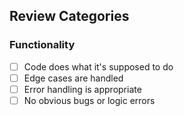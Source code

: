## Review Categories

### Functionality
- [ ] Code does what it's supposed to do
- [ ] Edge cases are handled
- [ ] Error handling is appropriate
- [ ] No obvious bugs or logic errors